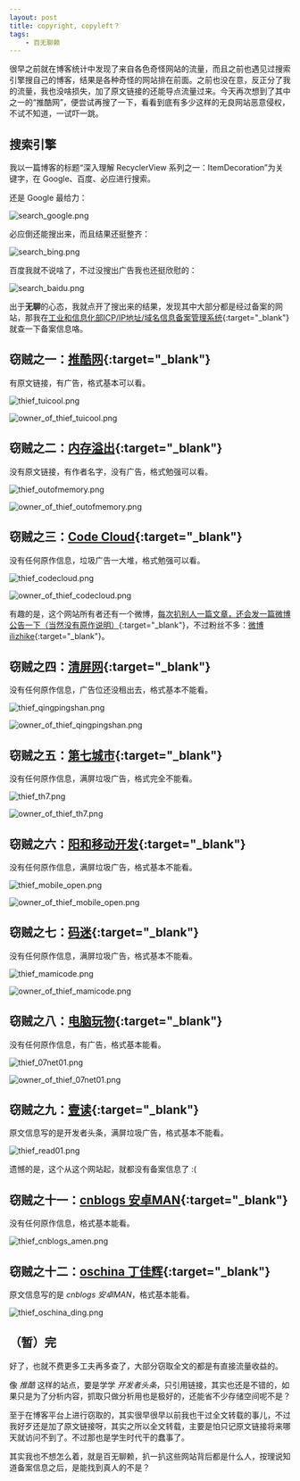 ```yaml
---
layout: post
title: copyright, copyleft？
tags:
    - 百无聊赖
---
```


很早之前就在博客统计中发现了来自各色奇怪网站的流量，而且之前也遇见过搜索引擎搜自己的博客，结果是各种奇怪的网站排在前面。之前也没在意，反正分了我的流量，我也没啥损失，加了原文链接的还能导点流量过来。今天再次想到了其中之一的“推酷网”，便尝试再搜了一下，看看到底有多少这样的无良网站恶意侵权，不试不知道，一试吓一跳。

## 搜索引擎

我以一篇博客的标题“深入理解 RecyclerView 系列之一：ItemDecoration”为关键字，在 Google、百度、必应进行搜索。

还是 Google 最给力：

![search_google.png](/img/201606/search_google.png)

必应倒还能搜出来，而且结果还挺整齐：

![search_bing.png](/img/201606/search_bing.png)

百度我就不说啥了，不过没搜出广告我也还挺欣慰的：

![search_baidu.png](/img/201606/search_baidu.png)

出于**无聊**的心态，我就点开了搜出来的结果，发现其中大部分都是经过备案的网站，那我在[工业和信息化部ICP/IP地址/域名信息备案管理系统](http://www.miitbeian.gov.cn/publish/query/indexFirst.action){:target="_blank"}就查一下备案信息咯。

## 窃贼之一：[推酷网](http://www.tuicool.com/articles/fIbuYfI){:target="_blank"}

有原文链接，有广告，格式基本可以看。

![thief_tuicool.png](/img/201606/thief_tuicool.png)

![owner_of_thief_tuicool.png](/img/201606/owner_of_thief_tuicool.png)

## 窃贼之二：[内存溢出](http://ju.outofmemory.cn/entry/249642){:target="_blank"}

没有原文链接，有作者名字，没有广告，格式勉强可以看。

![thief_outofmemory.png](/img/201606/thief_outofmemory.png)

![owner_of_thief_outofmemory.png](/img/201606/owner_of_thief_outofmemory.png)

## 窃贼之三：[Code Cloud](http://codecloud.net/9156.html){:target="_blank"}

没有任何原作信息，垃圾广告一大堆，格式勉强可以看。

![thief_codecloud.png](/img/201606/thief_codecloud.png)

![owner_of_thief_codecloud.png](/img/201606/owner_of_thief_codecloud.png)

有趣的是，这个网站所有者还有一个微博，[每次扒别人一篇文章，还会发一篇微博公告一下（当然没有原作说明）](http://weibo.com/2585118003/DAgguCrYL?type=comment){:target="_blank"}，不过粉丝不多：[微博 ilizhike](http://weibo.com/ilizhike){:target="_blank"}。

## 窃贼之四：[清屏网](http://www.qingpingshan.com/bc/xg/72227.html){:target="_blank"}

没有任何原作信息，广告位还没租出去，格式基本不能看。

![thief_qingpingshan.png](/img/201606/thief_qingpingshan.png)

![owner_of_thief_qingpingshan.png](/img/201606/owner_of_thief_qingpingshan.png)

## 窃贼之五：[第七城市](http://www.th7.cn/Program/Android/201604/794419.shtml){:target="_blank"}

没有任何原作信息，满屏垃圾广告，格式完全不能看。

![thief_th7.png](/img/201606/thief_th7.png)

![owner_of_thief_th7.png](/img/201606/owner_of_thief_th7.png)

## 窃贼之六：[阳和移动开发](http://www.mobile-open.com/2016/966306.html){:target="_blank"}

没有任何原作信息，满屏垃圾广告，格式基本不能看。

![thief_mobile_open.png](/img/201606/thief_mobile_open.png)

![owner_of_thief_mobile_open.png](/img/201606/owner_of_thief_mobile_open.png)

## 窃贼之七：[码迷](http://mamicode.com/info-detail-1348944.html){:target="_blank"}

没有任何原作信息，满屏垃圾广告，格式基本不能看。

![thief_mamicode.png](/img/201606/thief_mamicode.png)

![owner_of_thief_mamicode.png](/img/201606/owner_of_thief_mamicode.png)

## 窃贼之八：[电脑玩物](http://www.07net01.com/2016/06/1582100.html){:target="_blank"}

没有任何原作信息，有广告，格式基本能看。

![thief_07net01.png](/img/201606/thief_07net01.png)

![owner_of_thief_07net01.png](/img/201606/owner_of_thief_07net01.png)

## 窃贼之九：[壹读](https://read01.com/3RaKy2.html){:target="_blank"}

原文信息写的是开发者头条，满屏垃圾广告，格式基本不能看。

![thief_read01.png](/img/201606/thief_read01.png)

遗憾的是，这个从这个网站起，就都没有备案信息了 :(

## 窃贼之十一：[cnblogs 安卓MAN](http://www.cnblogs.com/apkbus/p/5506301.html){:target="_blank"}

没有任何原作信息，格式基本能看。

![thief_cnblogs_amen.png](/img/201606/thief_cnblogs_amen.png)

## 窃贼之十二：[oschina 丁佳辉](http://my.oschina.net/u/1177694/blog/695022){:target="_blank"}

原文信息写的是 _cnblogs 安卓MAN_，格式基本能看。

![thief_oschina_ding.png](/img/201606/thief_oschina_ding.png)

## （暂）完

好了，也就不费更多工夫再多查了，大部分窃取全文的都是有直接流量收益的。

像 _推酷_ 这样的站点，要是学学 _开发者头条_，只引用链接，其实也还是不错的，如果只是为了分析内容，抓取只做分析用也是极好的，还能省不少存储空间呢不是？

至于在博客平台上进行窃取的，其实很早很早以前我也干过全文转载的事儿，不过我好歹还是加了原文链接呀，其实之所以全文转载，主要是怕只记原文链接将来哪天就访问不到了。不过那也是学生时代干的蠢事了。

其实我也不想怎么着，就是百无聊赖，扒一扒这些网站背后都是什么人，按理说知道备案信息之后，是能找到真人的不是？
